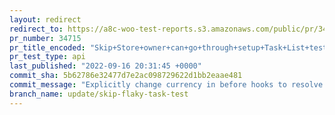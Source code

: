 ```yaml
---
layout: redirect
redirect_to: https://a8c-woo-test-reports.s3.amazonaws.com/public/pr/34715/api/index.html
pr_number: 34715
pr_title_encoded: "Skip+Store+owner+can+go+through+setup+Task+List+test"
pr_test_type: api
last_published: "2022-09-16 20:31:45 +0000"
commit_sha: 5b62786e32477d7e2ac098729622d1bb2eaae481
commit_message: "Explicitly change currency in before hooks to resolve dependency"
branch_name: update/skip-flaky-task-test
---
```

